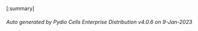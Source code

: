 








[:summary]

###### Auto generated by Pydio Cells Enterprise Distribution v4.0.6 on 9-Jan-2023
